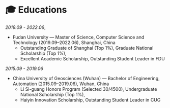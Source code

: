 # 🎓 Educations 
*2019.09 - 2022.06*,
- Fudan University — Master of Science, Computer Science and Technology (2019.09–2022.06), Shanghai, China
  - Outstanding Graduate of Shanghai (Top 1%), Graduate National Scholarship (Top 1%), 
  - Excellent Academic Scholarship, Outstanding Student Leader in FDU

*2015.09 - 2019.06*
- China University of Geosciences (Wuhan) — Bachelor of Engineering, Automation (2015.09–2019.06), Wuhan, China
  - Li Si-guang Honors Program (Selected 30/4500), Undergraduate National Scholarship (Top 1%), 
  - Haiyin Innovation Scholarship, Outstanding Student Leader in CUG
